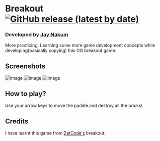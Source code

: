 # Breakout [![GitHub release (latest by date)](https://img.shields.io/github/v/release/JayNakum/Breakout?label=Download&style=for-the-badge)](https://github.com/JayNakum/Breakout/releases)
### Developed by [Jay Nakum](https://jaynakum.github.io)
More practicing.
Learning some more game development concepts while developing(basically copying) this OG breakout game.

## Screenshots
![image](https://user-images.githubusercontent.com/45930809/147532107-4bddd5b6-1d3a-49c8-bce6-964b298940c4.png)
![image](https://user-images.githubusercontent.com/45930809/147532160-521092d6-101d-4981-8250-8228e628b310.png)
![image](https://user-images.githubusercontent.com/45930809/147532171-1572772e-abe8-4d56-a069-eee2453025b8.png)

## How to play?
Use your arrow keys to move the paddle and destroy all the bricks!.

## Credits
I have learnt this game from [ZetCode's](https://zetcode.com) breakout.
